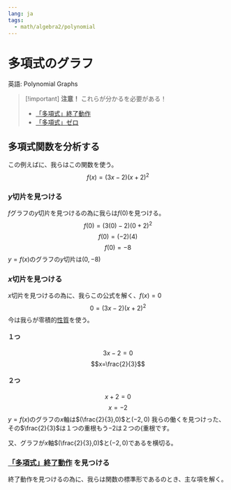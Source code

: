 ```yaml
---
lang: ja
tags:
  - math/algebra2/polynomial
---
```


# 多項式のグラフ

英語: Polynomial Graphs

> [!important] **注意！**
> これらが分かるを必要がある！
>
> - [「多項式」終了動作](20230515-「多項式」終了動作)
> - [「多項式」ゼロ](20230515-「多項式」ゼロ)

## 多項式関数を分析する

この例えばに、我らはこの関数を使う。
$$f(x)=(3x-2)(x+2)^2$$

### $y$切片を見つける

$f$グラフの$y$切片を見つけるの為に我らは$f(0)$を見つける。
$$
f(0)=(3(0)-2)(0+2)^2
$$
$$
f(0)=(-2)(4)
$$
$$
f(0)=-8
$$
$y=f(x)$のグラフの$y$切片は$(0,-8)$

### $x$切片を見つける

$x$切片を見つけるの為に、我らこの公式を解く、$f(x)=0$
$$
0=(3x-2)(x+2)^2
$$
今は我らが零積的[性質](<>)を使う。

#### １つ

$$3x-2=0$$
$$x=\frac{2}{3}$$

#### ２つ

$$x+2=0$$
$$x=-2$$
$y=f(x)$のグラフの$x$軸は$(\frac{2}{3},0)$と$(-2,0)$
我らの働くを見つけった、その$\frac{2}{3}$は１つの重根もう$-2$は２つの{重根です。

又、グラフが$x$軸$(\frac{2}{3},0)$と$(-2,0)$であるを横切る。

### [「多項式」終了動作](20230515-%E3%80%8C%E5%A4%9A%E9%A0%85%E5%BC%8F%E3%80%8D%E7%B5%82%E4%BA%86%E5%8B%95%E4%BD%9C.md) を見つける

終了動作を見つけるの為に、我らは関数の標準形であるのとき、主な項を解く。
